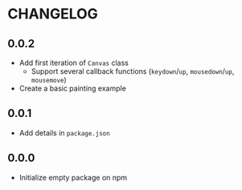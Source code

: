 # CHANGELOG

## 0.0.2

- Add first iteration of `Canvas` class
    - Support several callback functions (`keydown`/`up`, `mousedown`/`up`, `mousemove`)
- Create a basic painting example

## 0.0.1

- Add details in `package.json`

## 0.0.0

- Initialize empty package on npm